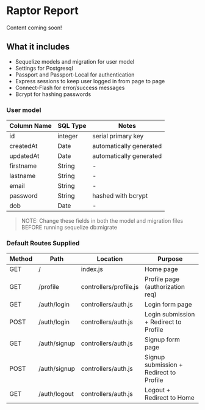 # Raptor Report

Content coming soon!

## What it includes

* Sequelize models and migration for user model
* Settings for Postgresql
* Passport and Passport-Local for authentication
* Express sessions to keep user logged in from page to page
* Connect-Flash for error/success messages
* Bcrypt for hashing passwords

### User model

| Column Name | SQL Type | Notes |
| ----------- | -------- | ------------------------------- |
| id | integer | serial primary key |
| createdAt | Date | automatically generated |
| updatedAt | Date | automatically generated |
| firstname | String | - |
| lastname | String | - |
| email | String | - |
| password | String | hashed with bcrypt |
| dob | Date | - |

> NOTE: Change these fields in both the model and migration files BEFORE running
sequelize db:migrate

### Default Routes Supplied

| Method | Path | Location | Purpose |
| ------ | ----------------- | ----------------------------- | ------------------------------------------ |
| GET | / | index.js | Home page |
| GET | /profile | controllers/profile.js | Profile page (authorization req) |
| GET | /auth/login | controllers/auth.js | Login form page |
| POST | /auth/login | controllers/auth.js | Login submission + Redirect to Profile |
| GET | /auth/signup | controllers/auth.js | Signup form page |
| POST | /auth/signup | controllers/auth.js |Signup submission + Redirect to Profile |
| GET | /auth/logout | controllers/auth.js |Logout + Redirect to Home |
